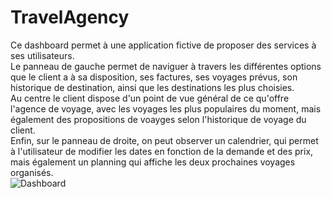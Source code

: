 # TravelAgency
Ce dashboard permet à une application fictive de proposer des services à ses utilisateurs. <br>
Le panneau de gauche permet de naviguer à travers les différentes options que le client a à sa disposition, ses factures, ses voyages prévus, son historique de destination, ainsi que les destinations les plus choisies. <br>
Au centre le client dispose d'un point de vue général de ce qu'offre l'agence de voyage, avec les voyages les plus populaires du moment, mais également des propositions de voayges selon l'historique de voyage du client. <br>
Enfin, sur le panneau de droite, on peut observer un calendrier, qui permet à l'utilisateur de modifier les dates en fonction de la demande et des prix, mais également un planning qui affiche les deux prochaines voyages organisés. <br>
![Dashboard](https://user-images.githubusercontent.com/71353480/170700177-6826af38-1ae5-4928-8634-4a20659891ed.png)
